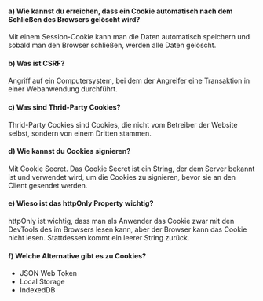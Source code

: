#### a) Wie kannst du erreichen, dass ein Cookie automatisch nach dem Schließen des Browsers gelöscht wird?

Mit einem Session-Cookie kann man die Daten automatisch speichern und sobald man den Browser schließen, werden alle Daten gelöscht.

#### b) Was ist CSRF?

Angriff auf ein Computersystem, bei dem der Angreifer eine Transaktion in einer Webanwendung durchführt.

#### c) Was sind Thrid-Party Cookies?

Thrid-Party Cookies sind Cookies, die nicht vom Betreiber der Website selbst, sondern von einem Dritten stammen.

#### d) Wie kannst du Cookies signieren?

Mit Cookie Secret. Das Cookie Secret ist ein String, der dem Server bekannt ist und verwendet wird, um die Cookies zu signieren, bevor sie an den Client gesendet werden.

#### e) Wieso ist das httpOnly Property wichtig?

httpOnly ist wichtig, dass man als Anwender das Cookie zwar mit den DevTools des im Browsers lesen kann, aber der Browser kann das Cookie nicht lesen. Stattdessen kommt ein leerer String zurück.

#### f) Welche Alternative gibt es zu Cookies?

- JSON Web Token
- Local Storage
- IndexedDB
